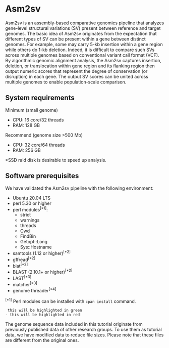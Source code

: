 # Asm2sv
Asm2sv is an assembly-based comparative genomics pipeline that analyzes gene-level structural variations (SV) present between reference and target genomes. The basic idea of Asm2sv originates from the expectation that different types of SV can be present within a gene between distinct genomes. For example, some may carry 5-kb insertion within a gene region while others do 1-kb deletion. Indeed, it is difficult to compare such SVs across multiple genomes based on conventional variant call format (VCF). By algorithmic genomic alignment analysis, the Asm2sv captures insertion, deletion, or translocation within gene region and its flanking region then output numeric scores that represent the degree of conservation (or disruption) in each gene. The output SV scores can be united across multiple genomes to enable population-scale comparison. 

## System requirements
Minimum (small genome)  
- CPU: 16 core/32 threads
- RAM: 128 GB

Recommend (genome size >500 Mb)
- CPU: 32 core/64 threads
- RAM: 256 GB

*SSD raid disk is desirable to speed up analysis.  

## Software prerequisites
We have validated the Asm2sv pipeline with the following environment:  
- Ubuntu 20.04 LTS
- perl 5.30 or higher
- perl modules<sup>[*1]</sup>: 
  - strict
  - warnings
  - threads
  - Cwd
  - FindBin
  - Getopt::Long
  - Sys::Hostname
- samtools (1.12 or higher)<sup>[*2]</sup>
- gffread<sup>[*2]</sup>
- blat<sup>[*2]</sup>
- BLAST (2.10.1+ or higher)<sup>[*2]</sup>
- LAST<sup>[*3]</sup>
- matcher<sup>[*3]</sup>
- genome threader<sup>[*4]</sup>

<sup>[*1]</sup> Perl modules can be installed with `cpan install` command.  



```
 this will be highlighted in green
- this will be highlighted in red
```


The genome sequence data included in this tutorial originate from previously published data of other research groups. To use them as tutorial data, we have modified data to reduce file sizes. Please note that these files are different from the original ones.
